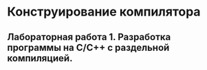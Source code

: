 # Конструирование компилятора

## Лабораторная работа 1. Разработка программы на С/С++ с раздельной компиляцией. 
